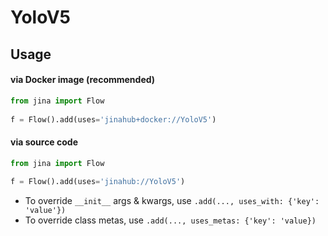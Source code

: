 # YoloV5



## Usage

#### via Docker image (recommended)

```python
from jina import Flow
	
f = Flow().add(uses='jinahub+docker://YoloV5')
```

#### via source code

```python
from jina import Flow
	
f = Flow().add(uses='jinahub://YoloV5')
```

- To override `__init__` args & kwargs, use `.add(..., uses_with: {'key': 'value'})`
- To override class metas, use `.add(..., uses_metas: {'key': 'value})`
